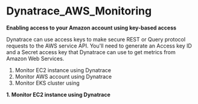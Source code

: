 # Dynatrace_AWS_Monitoring

**Enabling access to your Amazon account using key-based access**

Dynatrace can use access keys to make secure REST or Query protocol requests to the AWS service API. You'll need to generate an Access key ID and a Secret access key that Dynatrace can use to get metrics from Amazon Web Services.

1. Monitor EC2 instance using Dynatrace
2. Monitor AWS account using Dynatrace
3. Monitor EKS cluster using 

**1. Monitor EC2 instance using Dynatrace**
